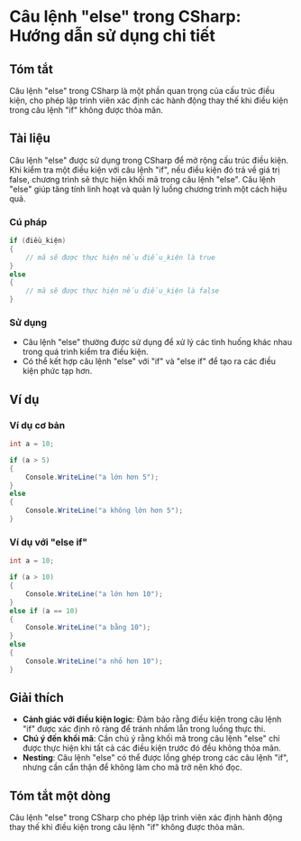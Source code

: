 <!--
Meta Description: # Câu lệnh "else" trong CSharp: Hướng dẫn sử dụng chi tiết ## Tóm tắt Câu lệnh "else" trong CSharp là một phần quan trọng của cấu trúc điều kiện, cho ...
Meta Keywords: else, câu, lệnh, trong, điều
-->

# Câu lệnh "else" trong CSharp: Hướng dẫn sử dụng chi tiết

## Tóm tắt
Câu lệnh "else" trong CSharp là một phần quan trọng của cấu trúc điều kiện, cho phép lập trình viên xác định các hành động thay thế khi điều kiện trong câu lệnh "if" không được thỏa mãn.

## Tài liệu
Câu lệnh "else" được sử dụng trong CSharp để mở rộng cấu trúc điều kiện. Khi kiểm tra một điều kiện với câu lệnh "if", nếu điều kiện đó trả về giá trị false, chương trình sẽ thực hiện khối mã trong câu lệnh "else". Câu lệnh "else" giúp tăng tính linh hoạt và quản lý luồng chương trình một cách hiệu quả.

### Cú pháp
```csharp
if (điều_kiện)
{
    // mã sẽ được thực hiện nếu điều_kiện là true
}
else
{
    // mã sẽ được thực hiện nếu điều_kiện là false
}
```

### Sử dụng
- Câu lệnh "else" thường được sử dụng để xử lý các tình huống khác nhau trong quá trình kiểm tra điều kiện.
- Có thể kết hợp câu lệnh "else" với "if" và "else if" để tạo ra các điều kiện phức tạp hơn.

## Ví dụ
### Ví dụ cơ bản
```csharp
int a = 10;

if (a > 5)
{
    Console.WriteLine("a lớn hơn 5");
}
else
{
    Console.WriteLine("a không lớn hơn 5");
}
```

### Ví dụ với "else if"
```csharp
int a = 10;

if (a > 10)
{
    Console.WriteLine("a lớn hơn 10");
}
else if (a == 10)
{
    Console.WriteLine("a bằng 10");
}
else
{
    Console.WriteLine("a nhỏ hơn 10");
}
```

## Giải thích
- **Cảnh giác với điều kiện logic**: Đảm bảo rằng điều kiện trong câu lệnh "if" được xác định rõ ràng để tránh nhầm lẫn trong luồng thực thi.
- **Chú ý đến khối mã**: Cần chú ý rằng khối mã trong câu lệnh "else" chỉ được thực hiện khi tất cả các điều kiện trước đó đều không thỏa mãn.
- **Nesting**: Câu lệnh "else" có thể được lồng ghép trong các câu lệnh "if", nhưng cần cẩn thận để không làm cho mã trở nên khó đọc.

## Tóm tắt một dòng
Câu lệnh "else" trong CSharp cho phép lập trình viên xác định hành động thay thế khi điều kiện trong câu lệnh "if" không được thỏa mãn.